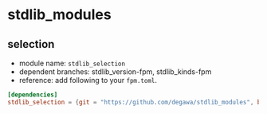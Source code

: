 # stdlib_modules
## selection
- module name: `stdlib_selection`
- dependent branches: stdlib_version-fpm, stdlib_kinds-fpm
- reference: add following to your `fpm.toml`.

```toml
[dependencies]
stdlib_selection = {git = "https://github.com/degawa/stdlib_modules", branch="stdlib_selection-fpm"}
```
